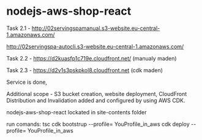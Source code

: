 # nodejs-aws-shop-react

Task 2.1 - http://02servingspamanual.s3-website.eu-central-1.amazonaws.com/

http://02servingspa-autocli.s3-website.eu-central-1.amazonaws.com/

Task 2.2 - https://d2kuasfp1c719e.cloudfront.net/ (manualy maden)

Task 2.3 - https://d2v1s3pskpkol8.cloudfront.net (cdk maden)

Service is done,

Additional scope - S3 bucket creation, website deployment, CloudFront Distribution and Invalidation added and configured by using AWS CDK.

nodejs-aws-shop-react lockated in site-contents folder

run comands:
tsc
cdk bootstrup  --profile=  YouProfile_in_aws
cdk deploy --profile=  YouProfile_in_aws

